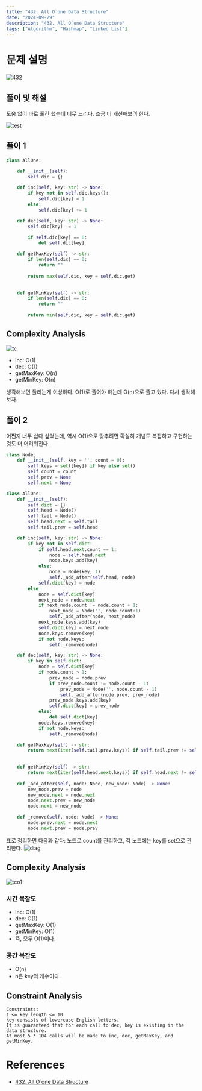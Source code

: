 ```yaml
---
title: "432. All O`one Data Structure"
date: "2024-09-29"
description: "432. All O`one Data Structure"
tags: ["Algorithm", "Hashmap", "Linked List"]
---
```


# 문제 설명

![432](../../../images/LEET/432/432.png)

## 풀이 및 해설
도움 없이 바로 풀긴 했는데 너무 느리다. 조금 더 개선해보려 한다.

![test](../../../images/LEET/432/test.png)

## 풀이 1
```python
class AllOne:

    def __init__(self):
        self.dic = {}

    def inc(self, key: str) -> None:
        if key not in self.dic.keys():
            self.dic[key] = 1
        else:
            self.dic[key] += 1

    def dec(self, key: str) -> None:
        self.dic[key] -= 1

        if self.dic[key] == 0:
            del self.dic[key]

    def getMaxKey(self) -> str:
        if len(self.dic) == 0:
            return ""
        
        return max(self.dic, key = self.dic.get)
        

    def getMinKey(self) -> str:
        if len(self.dic) == 0:
            return ""
        
        return min(self.dic, key = self.dic.get)
```

## Complexity Analysis
![tc](../../../images/LEET/432/tc.png)
- inc: O(1)
- dec: O(1)
- getMaxKey: O(n)
- getMinKey: O(n)

생각해보면 풀리는게 이상하다. O(1)로 풀어야 하는데 O(n)으로 풀고 있다. 다시 생각해보자.

## 풀이 2
어쩐지 너무 쉽다 싶었는데, 역시 O(1)으로 맞추려면 확실히 개념도 복잡하고 구현하는것도 더 어려워진다.

```python
class Node:
    def __init__(self, key = '', count = 0):
        self.keys = set([key]) if key else set()
        self.count = count
        self.prev = None
        self.next = None

class AllOne:
    def __init__(self):
        self.dict = {}
        self.head = Node()
        self.tail = Node()
        self.head.next = self.tail
        self.tail.prev = self.head

    def inc(self, key: str) -> None:
        if key not in self.dict:
            if self.head.next.count == 1:
                node = self.head.next
                node.keys.add(key)
            else:
                node = Node(key, 1)
                self._add_after(self.head, node)
            self.dict[key] = node
        else:
            node = self.dict[key]
            next_node = node.next
            if next_node.count != node.count + 1:
                next_node = Node('', node.count+1)
                self._add_after(node, next_node)
            next_node.keys.add(key)
            self.dict[key] = next_node
            node.keys.remove(key)
            if not node.keys:
                self._remove(node)

    def dec(self, key: str) -> None:
        if key in self.dict:
            node = self.dict[key]
            if node.count > 1:
                prev_node = node.prev
                if prev_node.count != node.count - 1:
                    prev_node = Node('', node.count - 1)
                    self._add_after(node.prev, prev_node)
                prev_node.keys.add(key)
                self.dict[key] = prev_node
            else:
                del self.dict[key]
            node.keys.remove(key)
            if not node.keys:
                self._remove(node)

    def getMaxKey(self) -> str:
        return next(iter(self.tail.prev.keys)) if self.tail.prev != self.head else ""
        

    def getMinKey(self) -> str:
        return next(iter(self.head.next.keys)) if self.head.next != self.tail else ""
    
    def _add_after(self, node: Node, new_node: Node) -> None:
        new_node.prev = node
        new_node.next = node.next
        node.next.prev = new_node
        node.next = new_node

    def _remove(self, node: Node) -> None:
        node.prev.next = node.next
        node.next.prev = node.prev
```

표로 정리하면 다음과 같다:
노드로 count를 관리하고, 각 노드에는 key를 set으로 관리한다.
![diag](../../../images/LEET/432/nodediag.png)

## Complexity Analysis
![tco1](../../../images/LEET/432/O1tc.png)

### 시간 복잡도
- inc: O(1)
- dec: O(1)
- getMaxKey: O(1)
- getMinKey: O(1)
- 즉, 모두 O(1)이다.

### 공간 복잡도
- O(n)
- n은 key의 개수이다.

## Constraint Analysis
```
Constraints:
1 <= key.length <= 10
key consists of lowercase English letters.
It is guaranteed that for each call to dec, key is existing in the data structure.
At most 5 * 104 calls will be made to inc, dec, getMaxKey, and getMinKey.
```

# References
- [432. All O`one Data Structure](https://leetcode.com/problems/all-oone-data-structure/)